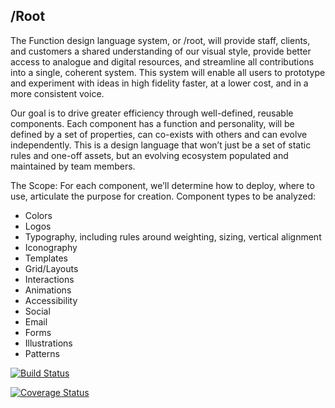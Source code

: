 
## /Root 

The Function design language system, or /root, will provide staff, clients, and customers a shared understanding of our visual style, provide better access to analogue and digital resources, and streamline all contributions into a single, coherent system. This system will enable all users to prototype and experiment with ideas in high fidelity faster, at a lower cost, and in a more consistent voice.

Our goal is to drive greater efficiency through well-defined, reusable components. Each component has a function and personality, will be defined by a set of properties, can co-exists with others and can evolve independently. This is a design language that won’t just be a set of static rules and one-off assets, but an evolving ecosystem populated and maintained by team members. 

The Scope: 
For each component, we’ll determine how to deploy, where to use, articulate the purpose for creation. Component types to be analyzed: 
+ Colors
+ Logos
+ Typography, including rules around weighting, sizing, vertical alignment
+ Iconography
+ Templates
+ Grid/Layouts
+ Interactions
+ Animations
+ Accessibility
+ Social
+ Email
+ Forms
+ Illustrations
+ Patterns


[![Build Status](https://travis-ci.org/shanegring/root.svg?branch=master)](https://travis-ci.org/shanegring/root)

[![Coverage Status](https://coveralls.io/repos/github/shanegring/root/badge.svg?branch=master)](https://coveralls.io/github/shanegring/root?branch=master)
